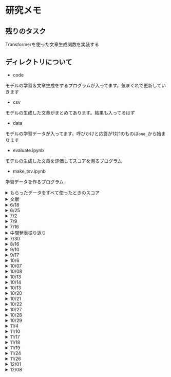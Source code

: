 # 研究メモ

## 残りのタスク

Transformerを使った文章生成関数を実装する

## ディレクトリについて

- code

モデルの学習＆文章生成をするプログラムが入ってます。気まぐれで更新していきます

- csv

モデルの生成した文章がまとめてあります。結果も入ってるはず

- data

モデルの学習データが入ってます。呼びかけと応答が1対1のものは`one_`から始まります

- evaluate.ipynb

モデルの生成した文章を評価してスコアを測るプログラム

- make_tsv.ipynb

学習データを作るプログラム

<details>

<summary>もらったデータをすべて使ったときのスコア</summary>

## seq2seqのスコア

  |完全一致率(%)|種類数|BLUE|
  |:--:|:--:|:--:|
  |1.28|75|0.02|


## Transformerのスコア

|完全一致率(%)|種類数|BLEU|
|:--:|:--:|:--:|
|1.04|171|0.03|

## Seq2seq + Bertの埋め込み層のスコア

|完全一致率(%)|種類数|BLEU|
|:--:|:--:|:--:|
|0.63|403|0.01|

## Transformer + Bertの埋め込み層のスコア

|完全一致率(%)|種類数|BLEU|
|:--:|:--:|:--:|
|1.11|205|0.03|

</details>

<details>

<summary>文献</summary>

[系列変換モデルに基づく傾聴的な応答表現の生成](https://anlp.jp/proceedings/annual_meeting/2018/pdf_dir/P7-17.pdf)

[語りの傾聴において表出する応答データの拡充](https://www.anlp.jp/proceedings/annual_meeting/2020/pdf_dir/P1-33.pdf)

[Attention Is All You Need](https://arxiv.org/abs/1706.03762)

[github of Transformer](https://github.com/huggingface/transformers)

[BERT: Pre-training of Deep Bidirectional Transformers for Language Understanding](https://arxiv.org/abs/1810.04805)

</details>

<details>

<summary>6/18</summary>

ゼロから DL の RNN の章の読了

LSTM を始めた

</details >

<details>
<summary> 6/25</summary>

６章 LSTM の章が終わった

LSTM におけるモデルの精度向上手段などについて学んだ。

- 有効な手法

  ドロップアウトの追加（時間方向には繋げない）

  LSTM 層の追加

  Affine レイヤと Embedding レイヤにおける重み共有

７章を読み始めた

前の章で保存しておいたモデルの重みを使って文章の生成をためした。

</details>

<details>

<summary>7/2 </summary>

7 章 seq2seq に入った

#### seq2seq とは

Encoder と Decoder の２つの RNN から構成される

ここでの出力は LSTM レイヤの最後の隠れ状態になる。これに必要な情報が入っている。（固定長のベクトルになる）

Encoder は入力情報をエンコードして Decoder はそれをもとに出力を生成する

#### seq2seq を改良したい

1.  入力データを反転させる

なぜうまく行くのかはわかっていないけど大体の場合うまく行くらしい

2. 覗き見

今のモデルではデコーダのの最初の LSTM&Affine しか受け取れないので全体に行き渡るようにする
(Peekydeocder,PeekySeq2seq に実装済み)

</details>

<details>

<summary>7/9</summary>

ゼロから作る DL を読了した

イマイチ式とコードのイメージがつながらない

中間発表用のスライドを作ってました。なかなか難しい...

[中間発表用のスライドはこちら](https://kosenjp-my.sharepoint.com/:p:/g/personal/31540_toyota_kosen-ac_jp/ERB6GWA25h9EqEwibb21uE4B8uzeLus7C9gXFM_P-c1mYw?e=u1dPOk)

- seq2seq の問題点

固定長のベクトルを返す。（入力の長さに関わらず）

- Encoder を改良する

1. LSTM の重みを最後のものだけではなく*すべて*利用する

隠れ層の重みをすべて取り出して Encoder に渡してあげる

隠れ層の重みの中には入力された単語の情報がおおく含まれるため

- Decoder を改良する

1. 各単語ベクトルに対して重み付き和を計算する

2. 内積を用いてベクトル間の類似度を計算する

これらの層を組み合わせることで Attention を実現する

</details>

<details>

<summary>7/16</summary>

pytorch のサンプルを動かすときの spaCy のモデルは管理者権限でインストールする

発表用のプレゼンを完成させた

そろそろ pytorch を使ってモデルを作っていきたいので、まずは、前処理について調べている。

学習データは、タブ区切りで，左側が語り，右側が傾聴応答．語り，応答とも半角スペースで形態素に区切ってある．

別のファイル（morphological_analysis.py)をつくって前処理の練習をしてる

</details>

<details>

<summary>中間発表振り返り</summary>

質問

1. パフォーマンスはどうやって図るの？

   完全一致率->正解の応答と一致した生成された応答の数

   BLUE->生成された応答と正解がどの程度似ているかの指標

   種類数->生成された応答の種類

2. 系列変換ってどれのこと？

   seq2seq と Transformer の部分のとこで使われている（BERT はどうなんだろ）

</details>

<details>
<summary>7/30</summary>

- やったこと

テキストファイルを seq2seq で読み込ませるための前処理

見た感じうまく行ったので、seq2seq を動かせるようにしたい

ソースコードは morphological_analysis.py にある

呼び掛けと応答を別のファイルに保存してから、前処理をかけるように変更した

訓練用データとテスト用のデータへの分割に sklearn のものを使ってみる

- 参考リンク

[PyTorch で Seq2Seq を実装してみた](https://qiita.com/m__k/items/b18756628575b177b545)

前処理の参考

[Torchtext Tutorial 01: Getting Started](https://github.com/mjc92/TorchTextTutorial/blob/master/01.%20Getting%20started.ipynb)

BERT と Attention の解説記事

[自然言語処理の王様「BERT」の論文を徹底解説](https://qiita.com/omiita/items/72998858efc19a368e50#10-%E8%A6%81%E7%B4%84)

[深層学習界の大前提 Transformer の論文解説！](https://qiita.com/omiita/items/07e69aef6c156d23c538)

</details>

<details>
<summary>8/16</summary>

- 今日したこと

  サンプルの seq2seq はめんどくさそうなので自前でモデル部分だけ pytorch を使うように方向転換した

  seq2seq は一応動作するところまではできた。

- これから

  プロポーザルの修正と まとめ WORD を作成する。

  スライドに追加する画像（イラスト）と系列変換の部分の追加

</details>

<details>
<summary>9/10</summary>

- 今日したこと

  Attention を使った seq2seq を実装（丸写し）した

  Attention はまだデバックしていないです

- これからの予定

モデルを読み込んで、応答の生成をするスクリプトを作成する

BLUE などのスコアの計算もしていきたい

- 参考文献

[PyTorch で Attention Seq2Seq を実装してみた](https://qiita.com/m__k/items/646044788c5f94eadc8d)

</details>

<details>
<summary>9/17</summary>

- 今日したこと

コードを colabolatory に移植した。

seq2seq の場合の生成が一応できた

[結果はこちらです](https://drive.google.com/drive/folders/1wlw_0E57uI_qXNbg4HnL0xcrFFQjyb_S)

ファイル名は seq2seq.csv

- これからすること

スコアの計測

正しく生成できているかわからないので確認する

Attention 　 seq2seq も実行して生成してみる

</details>

<details>
<summary>10/6</summary>

- 今日したこと

seq2seq の処理の確認

torchtext を使ってテキストデータの処理をした

参考: [torchtext で簡単に Deep な自然言語処理](https://qiita.com/itok_msi/items/1f3746f7e89a19dafac5)

- これからすること

いったん seq2seq の問題点を確認した後に、transformer のモデルを作成したい

ちゃんと生成されているか確認する

</details>

<details>

<summary>10/07</summary>

- 今日したこと

Attention seq2seq の実装

torchtext を使って、文章の前処理をした。

開始文字を S、終了文字を E にした。

参考にしている pytorch のチュートリアルではうまく行かなそうなので他のチュートリアルのやり方で試してみる

- これからすること

モデルの学習に必要な行列にテキストデータを変換して、学習させる。

</details>

<details>

<summary>10/08</summary>

- 今日したこと

  pytorch に実装されている Attention モデルを試した。

  torchtext を使った前処理をして、モデルの訓練をさせる予定。

  前処理はうまくいったけど訓練をするときにエラーをはいたので解決したい。

  途中で colaboratory が動かなくなったので seq2seq のスコアを計算してました

- これからすること

attention seq2seq の学習の実行（デバッグ）

</details>

<details>
<summary>10/13</summary>

- 今日したこと

  Attention Seq2seqの学習が動作した。

  pytorchでBERTを使うときの参考になりそうな記事を探していた。

  [日本語BERTモデルをPyTorch用に変換してfine-tuningする with torchtext & pytorch-lightning](https://radiology-nlp.hatenablog.com/entry/2020/01/18/013039)

  [Pretrained models -Hugging face](https://huggingface.co/transformers/pretrained_models.html)

  [cl-tohoku/bert-japanese](https://github.com/cl-tohoku/bert-japanese)

  [日本語BERTモデルに、センター試験や文章生成をやらせてみる](https://qiita.com/jun40vn/items/6458eb3a5301602d7092)

- これからすること

  Attention Seq2seqを使って文章を生成して、結果を確認する。

  pytorchを使ってBERTのfine Turningのやり方を知らべる

</details>

<details>
<summary>10/14</summary>

- 今日したこと

Transformerでの文章生成部分の作成。生成は正しくできてそう。

一通り生成できたと思います

- これからすること

生成結果を使って、スコアを計算するスクリプトを書く

</details>

<details>
<summary>10/13</summary>

- 今日したこと

Attention Seq2seqの学習と文章生成。結果は`result_transformer.csv`にあります。

各スコアを計算するためのスクリプトの作成

bleuのスコアがどうしても0に近い値になってしまう。結果は`score_seq2seq.csv`にあります。

- これからすること

BERTを使って文章を生成する。

BLEUのスコアについて考察する

</details>

<details>
<summary>10/20</summary>

- 今日したこと

BERTのモデルの作成

生成に関する論文

[BERT has a Mouth, and It Must Speak: BERT as a Markov Random Field Language Model](https://arxiv.org/abs/1902.04094)


- これからすること

参考にしているものがテキストの分類タスク用なので文章生成をするように変更する

引き続きBERTモデルの作成を続ける

</details>

<details>
<summary>10/21</summary>

- 今日したこと

BERTモデルの作成をした。

参考資料は分類用でテキストの変換などがどうすればいいのかわからないので別の方法を試す。

生成は`['MASK']`を連続で並べてやればできる。

- これからすること

BERTの重みを使ってseq2seqを初期化して学習させる。

</details>

<details>
<summary>10/22</summary>

- 今日したこと

ハイパーパラメータをseq2seqとtransformerでそろえた。

BERTの重みを取り出すことができた。

- これからすること

未知語の処理を考える。

BERTの重みでEmbeddingの初期化をする方法を考える。

</details>

<details>
<summary>10/27</summary>

- 今日したこと

生成された文が空のときに、2番目に推測される単語で補完するように改良した

中間発表のレジュメをかいてました。

- これからすること

生成された文の確認とBERTを使ってEmbeddingを初期化する方法を考える

</details>

<details>
<summary>10/28</summary>

- 今日したこと

Seq2seqとTransformerにおける学習の評価と中間発表用のWORDの作成

- これからすること

BERTから分散表現を取り出す。

中間発表のスライドの作成。

</details>

<details>
<summary>10/29</summary>

- 今日したこと

Transformerを使って学習を実行できた。

生成文を変換する関数を見直した。辞書には問題はなさそうなので、吐き出す確率の番号がおかしいと感じた。

入力文や応答に対する翻訳があってない（おかしい）。

seq2seqのプログラムは`seq2seq_with_torchtext.ipynb`、Attention付きseq2seqのプログラムは`attention=seq2seq.ipynb`にあります。

Multi30kを使った英独の翻訳データセットを使って3エポックだけモデルを訓練して文を生成した。

実行結果

```
入力
tensor([   2,    8,   36,   22,  245,   31,   12,   24,  122,   27,   14, 2047, 9,   35,    8,   16,   99,  290,    4,    3,    1,    1,    1,    1, 1,    1,    1,    1])
['<sos>', 'eine', 'gruppe', 'von', 'kindern', 'sitzt', 'auf', 'dem', 'boden', 'vor', 'einer', 'ziegelwand', ',', 'während', 'eine', 'frau', 'sie', 'beobachtet', '.', '<eos>']
答え
tensor([   2,    4,   38,   12,   63,  150,    8,    7,  259,  236,    4,  291, 108,   28,    4,   14, 1725,  155,    5,    3,    1,    1,    1,    1, 1,    1,    1])
['<sos>', 'a', 'group', 'of', 'children', 'sit', 'on', 'the', 'floor', 'against', 'a', 'brick', 'wall', 'while', 'a', 'woman', 'observes', 'them', '.', '<eos>']
予測
tensor([[ 0], [ 4], [ 9], [ 6], [ 4], [ 5], [ 3], [ 4], [39], [ 5], [ 3], [ 5], [ 5], [ 3], [ 4], [ 5], [ 3], [ 5], [ 5], [ 3], [ 5], [ 3], [ 5], [ 3], [ 5], [ 5], [ 3]])
['a', 'man', 'in', 'a', '.']

入力
tensor([  2,   5,  70,  32,  69,  20, 222, 140,   4,   3,   1,   1,   1,   1, 1,   1,   1,   1,   1,   1,   1,   1,   1,   1,   1,   1,   1,   1])
['<sos>', 'ein', 'kleiner', 'hund', 'springt', 'im', 'sand', 'herum', '.', '<eos>']
答え
tensor([  2,   4,  70,  35,  92, 124,   7, 211,   3,   1,   1,   1,   1,   1, 1,   1,   1,   1,   1,   1,   1,   1,   1,   1,   1,   1,   1])
['<sos>', 'a', 'small', 'dog', 'jumping', 'along', 'the', 'sand', '<eos>']
予測
tensor([[ 0], [ 4], [ 9], [ 6], [ 4], [ 9], [ 6], [23], [ 5], [ 3], [ 4], [ 9], [ 4], [ 9], [ 4], [ 9], [ 6], [ 4], [ 4], [ 4], [ 9], [ 6], [ 4], [ 9], [ 6], [ 5], [ 3]])
['a', 'man', 'in', 'a', 'man', 'in', 'shirt', '.']
```

- これからすること

中間発表のスライドの作成

</details>

<details>
<summary>11/4</summary>

- 今日したこと

スライドとワードの作成

作成している間にTransformerの学習を進めてました

BERTのEmbeddingを取り出すことができた

- これからすること

スライドの見直しとBERTの分散表現を用いた学習をしたい

</details>

<details>
<summary>11/10</summary>

- 今日したこと

Transformerモデルの学習部分と文章に変換する部分の確認（これと言ってミスは見当たらなかった)

pytorchのテンプレートでは、言語モデルを作っていた。これでも生成自体はできそうだと感じた。

ある程度の文章は生成できました

- これからすること

一旦、bertの分散表現を使ったseq2seqを作ります

</details>

<details>
<summary>11/17</summary>

- 今日したこと

bertを埋め込みを使ったseq2seqとTransformerの作成

プログラムの見直し

- これからすること

Transformer側のDecoder部分の追加実装

</details>

<details>
<summary>11/18</summary>

- 今日したこと

TransformerとBERTの分散表現を使ったTransformerの学習の実行

- これからすること

生成された文章の確認とスコアの計測

</details>

<details>
<summary>11/19</summary>

- 今日したこと

一応やりたいことはすべて終わってスコアの計測も終わりました。

- これからすること

応答と呼びかけを1対1で対応させたデータを使ってモデルを訓練し、応答を確認してみます

</details>

<details>
<summary>11/24</summary>

- 今日したこと

文章生成用の関数で`target`を入れるのはおかしい気がしたので、入れない関数に変更した。これで文章を生成して様子を見ます。

- これからすること

transformerでの文章生成関数を作成する

</details>

<details>
<summary>11/26</summary>

- 今日したこと

seq2seqでの文章生成時に出てくる何もない文の原因究明

ハイパーパラメータ（ドロップアウト率:0.5->0.3, 隠れ層の数:768 -> 256)を変更して要図を見たけど改善されなかった

- これからすること

引き続き色々いじってみます

</details>

<details>
<summary>12/01</summary>

- 今日したこと

Transformer側での文章生成関数の実装

lossの可視化をできるようにした

seq2seqはかぶりのないデータセットを使っても何も返さない時があってので根本的になにかが間違っているのかもしれない

- これからすること

文章生成関数のデバック

</details>

<details>
<summary>12/08</summary>

- 今日したこと

Seq2seqで空白語が生成される問題を解決した。隠れ層の数を増やしたら解決した。

- これからすること

Transformerの文章生成関数を作る。今の所、学習はできているが文章を生成しているわけではない。

</details>